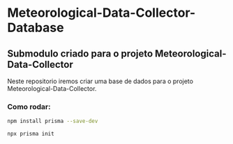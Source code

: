 # Meteorological-Data-Collector-Database

## Submodulo criado para o projeto Meteorological-Data-Collector

Neste repositorio iremos criar uma base de dados para o projeto Meteorological-Data-Collector.

### Como rodar:

```bash
npm install prisma --save-dev
```

```bash
npx prisma init
```